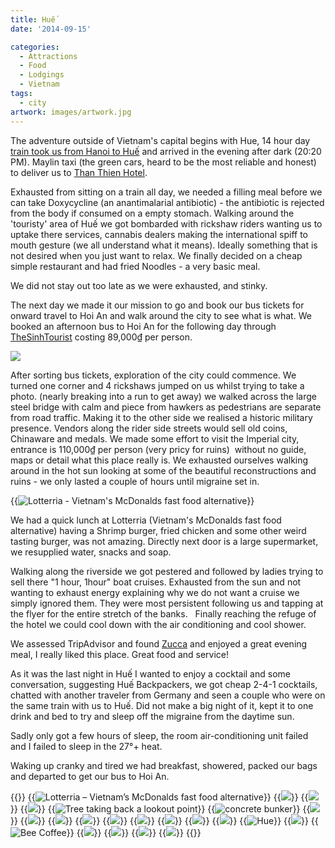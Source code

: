 ```yaml
---
title: Huế
date: '2014-09-15'

categories:
  - Attractions
  - Food
  - Lodgings
  - Vietnam
tags:
  - city
artwork: images/artwork.jpg
---
```


The adventure outside of Vietnam's capital begins with Hue, 14 hour day [train took us from Hanoi to Huế](/posts/2014-09-train-from-hanoi-to-hue/ "Train from Hanoi to Hué") and arrived in the evening after dark (20:20 PM). Maylin taxi (the green cars, heard to be the most reliable and honest) to deliver us to [Than Thien Hotel](/posts/2014-09-than-thien-hotel-friendly-hotel/ "Than Thien Hotel – Friendly Hotel").

Exhausted from sitting on a train all day, we needed a filling meal before we can take Doxycycline (an anantimalarial antibiotic) - the antibiotic is rejected from the body if consumed on a empty stomach. Walking around the 'touristy' area of Huế we got bombarded with rickshaw riders wanting us to uptake there services, cannabis dealers making the international spiff to mouth gesture (we all understand what it means). Ideally something that is not desired when you just want to relax. We finally decided on a cheap simple restaurant and had fried Noodles - a very basic meal.

We did not stay out too late as we were exhausted, and stinky.

The next day we made it our mission to go and book our bus tickets for onward travel to Hoi An and walk around the city to see what is what. We booked an afternoon bus to Hoi An for the following day through [TheSinhTourist](https://www.thesinhtourist.vn/bus/hu/vc-huha-08/hue-hoi-an) costing 89,000₫ per person.

![](images/PANO_20140914_112718-1024x309.jpg)

After sorting bus tickets, exploration of the city could commence. We turned one corner and 4 rickshaws jumped on us whilst trying to take a photo. (nearly breaking into a run to get away) we walked across the large steel bridge with calm and piece from hawkers as pedestrians are separate from road traffic. Making it to the other side we realised a historic military presence. Vendors along the rider side streets would sell old coins, Chinaware and medals. We made some effort to visit the Imperial city, entrance is 110,000₫ per person (very pricy for ruins)  without no guide, maps or detail what this place really is. We exhausted ourselves walking around in the hot sun looking at some of the beautiful reconstructions and ruins - we only lasted a couple of hours until migraine set in.

{{<img src="images/IMG_4934-1024x575.jpg" title="Lotterria - Vietnam's McDonalds fast food alternative">}}

We had a quick lunch at Lotterria (Vietnam's McDonalds fast food alternative) having a Shrimp burger, fried chicken and some other weird tasting burger, was not amazing. Directly next door is a large supermarket, we resupplied water, snacks and soap.

Walking along the riverside we got pestered and followed by ladies trying to sell there "1 hour, 1hour" boat cruises. Exhausted from the sun and not wanting to exhaust energy explaining why we do not want a cruise we simply ignored them. They were most persistent following us and tapping at the flyer for the entire stretch of the banks.   Finally reaching the refuge of the hotel we could cool down with the air conditioning and cool shower.

We assessed TripAdvisor and found [Zucca](/posts/2014-09-zucca/ "Zucca") and enjoyed a great evening meal, I really liked this place. Great food and service!

As it was the last night in Huế I wanted to enjoy a cocktail and some conversation, suggesting Huế Backpackers, we got cheap 2-4-1 cocktails, chatted with another traveler from Germany and seen a couple who were on the same train with us to Huế. Did not make a big night of it, kept it to one drink and bed to try and sleep off the migraine from the daytime sun.

Sadly only got a few hours of sleep, the room air-conditioning unit failed and I failed to sleep in the 27°+ heat.

Waking up cranky and tired we had breakfast, showered, packed our bags and departed to get our bus to Hoi An.


{{<gallery>}}
  {{<img src="images/IMG_4934.jpg" title="Lotterria &#8211; Vietnam&#8217;s McDonalds fast food alternative">}}
  {{<img src="images/PANO_20140914_112718.jpg">}}
  {{<img src="images/IMG_20140914_120658.jpg">}}
  {{<img src="images/IMG_20140914_133408.jpg">}}
  {{<img src="images/IMG_4885.jpg" title="Tree taking back a lookout point">}}
  {{<img src="images/IMG_4887.jpg" title="concrete bunker">}}
  {{<img src="images/DSC01034.jpg">}}
  {{<img src="images/IMG_4893-MOTION1.gif">}}
  {{<img src="images/IMG_4906.jpg">}}
  {{<img src="images/IMG_4909.jpg">}}
  {{<img src="images/DSC01057.jpg" oriantation="portrait">}}
  {{<img src="images/IMG_4919.jpg">}}
  {{<img src="images/DSC01064.jpg">}}
  {{<img src="images/DSC01072.jpg" oriantation="portrait">}}
  {{<img src="images/DSC01069.jpg">}}
  {{<img src="images/DSC01076.jpg" title="Hue " oriantation="portrait">}}
  {{<img src="images/PANO_20140914_120057.jpg">}}
  {{<img src="images/PANO_20140915_120348-EFFECTS.jpg" title="Bee Coffee">}}
  {{<img src="images/DSC01095.jpg">}}
  {{<img src="images/IMG_4931.jpg">}}
  {{<img src="images/DSC01084.jpg">}}
  {{<img src="images/DSC01083.jpg">}}
{{</gallery>}}
